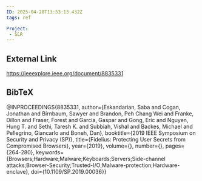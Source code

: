 ```yaml
---
ID: 2025-04-28T13:53:13.432Z
tags: ref

Project:
 - SLR
---
```

## External Link

https://ieeexplore.ieee.org/document/8835331

## BibTeX

@INPROCEEDINGS{8835331,   author={Eskandarian, Saba and Cogan, Jonathan and Birnbaum, Sawyer and Brandon, Peh Chang Wei and Franke, Dillon and Fraser, Forest and Garcia, Gaspar and Gong, Eric and Nguyen, Hung T. and Sethi, Taresh K. and Subbiah, Vishal and Backes, Michael and Pellegrino, Giancarlo and Boneh, Dan},   booktitle={2019 IEEE Symposium on Security and Privacy (SP)},    title={Fidelius: Protecting User Secrets from Compromised Browsers},    year={2019},   volume={},   number={},   pages={264-280},   keywords={Browsers;Hardware;Malware;Keyboards;Servers;Side-channel attacks;Browser-Security;Trusted-I/O;Malware-protection;Hardware-enclave},   doi={10.1109/SP.2019.00036}}
